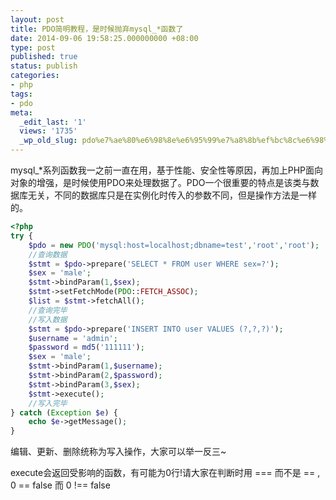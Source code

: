 ```yaml
---
layout: post
title: PDO简明教程，是时候抛弃mysql_*函数了
date: 2014-09-06 19:58:25.000000000 +08:00
type: post
published: true
status: publish
categories:
- php
tags:
- pdo
meta:
  _edit_last: '1'
  views: '1735'
  _wp_old_slug: pdo%e7%ae%80%e6%98%8e%e6%95%99%e7%a8%8b%ef%bc%8c%e6%98%af%e6%97%b6%e5%80%99%e6%8a%9b%e5%bc%83mysql_%e5%87%bd%e6%95%b0%e4%ba%86
---
```

mysql_*系列函数我一之前一直在用，基于性能、安全性等原因，再加上PHP面向对象的增强，是时候使用PDO来处理数据了。PDO一个很重要的特点是该类与数据库无关，不同的数据库只是在实例化时传入的参数不同，但是操作方法是一样的。

```php
<?php
try {
    $pdo = new PDO('mysql:host=localhost;dbname=test','root','root');
    //查询数据
    $stmt = $pdo->prepare('SELECT * FROM user WHERE sex=?');
    $sex = 'male';
    $stmt->bindParam(1,$sex);
    $stmt->setFetchMode(PDO::FETCH_ASSOC);
    $list = $stmt->fetchAll();
    //查询完毕
    //写入数据
    $stmt = $pdo->prepare('INSERT INTO user VALUES (?,?,?)');
    $username = 'admin';
    $password = md5('111111');
    $sex = 'male';
    $stmt->bindParam(1,$username);
    $stmt->bindParam(2,$password);
    $stmt->bindParam(3,$sex);
    $stmt->execute();
    //写入完毕
} catch (Exception $e) {
    echo $e->getMessage();
}
```

编辑、更新、删除统称为写入操作，大家可以举一反三~

execute会返回受影响的函数，有可能为0行!请大家在判断时用 === 而不是 == , 0 == false 而 0 !== false